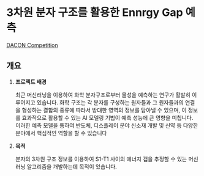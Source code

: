 # 3차원 분자 구조를 활용한 Ennrgy Gap 예측

[DACON Competition](https://dacon.io/competitions/official/235789/overview/description)

## 개요

1. **프로젝트 배경**
    
    최근 머신러닝을 이용하여 화학 분자구조로부터 물성을 예측하는 연구가 활발히 이루어지고 있습니다.
    화학 구조는 각 분자를 구성하는 원자들과 그 원자들과의 연결을 형성하는 결합의 종류에 따라서 방대한 영역의 정보를 담아낼 수 있으며, 이 정보를 효과적으로 활용할 수 있는 AI 모델링 기법이 예측 성능에 큰 영향을 미칩니다.
    이러한 예측 모델을 통하여 반도체, 디스플레이 분야 신소재 개발 및 신약 등 다양한 분야에서 핵심적인 역할을 할 수 있습니다
    
2. **목적**
    
    분자의 3차원 구조 정보를 이용하여 S1-T1 사이의 에너지 갭을 추정할 수 있는 머신 러닝 알고리즘을 개발하는데 목적이 있습니다.
